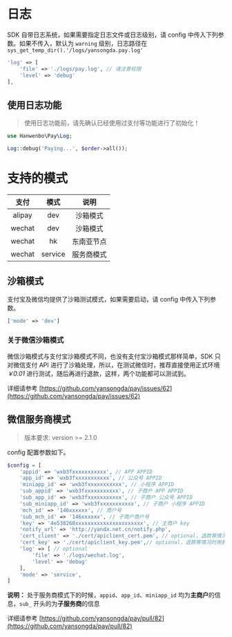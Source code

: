 # 日志

SDK 自带日志系统，如果需要指定日志文件或日志级别，请 config 中传入下列参数。如果不传入，默认为 `warning` 级别，日志路径在 `sys_get_temp_dir().'/logs/yansongda.pay.log' `

```php
'log' => [
    'file' => './logs/pay.log', // 请注意权限
    'level' => 'debug'
],
```

## 使用日志功能

> 使用日志功能前，请先确认已经使用过支付等功能进行了初始化！

```php
use Hanwenbo\Pay\Log;

Log::debug('Paying...', $order->all());
```

# 支持的模式

| 支付 | 模式 | 说明 |
| :---: | :---: | :---: |
| alipay | dev | 沙箱模式 |
| wechat | dev | 沙箱模式 |
| wechat | hk | 东南亚节点 |
| wechat | service | 服务商模式 |

## 沙箱模式

支付宝及微信均提供了沙箱测试模式，如果需要启动，请 config 中传入下列参数。

```php
['mode' => 'dev']
```

### 关于微信沙箱模式

微信沙箱模式与支付宝沙箱模式不同，也没有支付宝沙箱模式那样简单，SDK 只对微信支付 API 进行了沙箱处理，所以，在测试微信时，推荐直接使用正式环境 *￥0.01* 进行测试，随后再进行退款，这样，两个功能都可以测试到。

详细请参考 [https://github.com/yansongda/pay/issues/62](https://github.com/yansongda/pay/issues/62)

## 微信服务商模式

> 版本要求: version >= 2.1.0

config 配置参数如下。

```php
$config = [
    'appid' => 'wxb3fxxxxxxxxxxx', // APP APPID
    'app_id' => 'wxb3fxxxxxxxxxxx', // 公众号 APPID
    'miniapp_id' => 'wxb3fxxxxxxxxxxx', // 小程序 APPID
    'sub_appid' => 'wxb3fxxxxxxxxxxx', // 子商户 APP APPID
    'sub_app_id' => 'wxb3fxxxxxxxxxxx', // 子商户 公众号 APPID
    'sub_miniapp_id' => 'wxb3fxxxxxxxxxxx', // 子商户 小程序 APPID
    'mch_id' => '146xxxxxx', // 商户号
    'sub_mch_id' => '146xxxxxx', // 子商户商户号
    'key' => '4e538260xxxxxxxxxxxxxxxxxxxxxx', // 主商户 key
    'notify_url' => 'http://yanda.net.cn/notify.php',
    'cert_client' => './cert/apiclient_cert.pem', // optional，退款等情况时用到
    'cert_key' => './cert/apiclient_key.pem',// optional，退款等情况时用到
    'log' => [ // optional
        'file' => './logs/wechat.log',
        'level' => 'debug'
    ],
    'mode' => 'service',
]
```

**说明：** 处于服务商模式下的时候，`appid`、`app_id`、`miniapp_id` 均为**主商户**的信息，`sub_` 开头的为**子服务商**的信息

详细请参考 [https://github.com/yansongda/pay/pull/82](https://github.com/yansongda/pay/pull/82)
